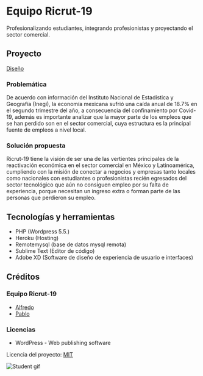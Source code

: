 # Equipo Ricrut-19

Profesionalizando estudiantes, integrando profesionistas y proyectando el sector comercial.

## Proyecto

[Diseño](https://xd.adobe.com/view/be0b09e6-9748-45b1-aa11-0eb000112e1a-eb58/)

### Problemática
De acuerdo con información del Instituto Nacional de Estadística y Geografía (Inegi), la economía mexicana sufrió una caída anual de 18.7% en el segundo trimestre del año, a consecuencia del confinamiento por Covid-19, además es importante analizar que la mayor parte de los empleos que se han perdido son en el sector comercial, cuya estructura es la principal fuente de empleos a nivel local.

### Solución propuesta
Ricrut-19 tiene la visión de ser una de las vertientes principales de la reactivación económica en el sector comercial en México y Latinoamérica, cumpliendo con la misión de conectar a negocios y empresas tanto locales como nacionales con estudiantes o profesionistas recién egresados del sector tecnológico que aún no consiguen empleo por su falta de experiencia, porque necesitan un ingreso extra o forman parte de las personas que perdieron su empleo.

## Tecnologías y herramientas

- PHP (Wordpress 5.5.)
- Heroku (Hosting)
- Remotemysql (base de datos mysql remota)
- Sublime Text (Editor de código)
- Adobe XD (Software de diseño de experiencia de usuario e interfaces)

## Créditos

### Equipo Ricrut-19
- [Alfredo](http://github.com/baggionet)
- [Pablo](http://github.com/thepabloaranda)

### Licencias
- WordPress - Web publishing software

Licencia del proyecto: [MIT](LICENSE)

![Student gif](https://media.giphy.com/media/9P56GiCDX2sGBZToJS/giphy.gif)